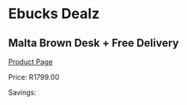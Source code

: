 
# Ebucks Dealz
## Malta Brown Desk + Free Delivery
[Product Page](https://www.ebucks.com/web/shop/productSelected.do?prodId=1144850382&catId=1130195724)

Price: R1799.00

Savings: 


	